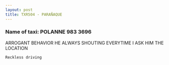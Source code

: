 ```yaml
---
layout: post
title: TXR504 - PARAÑAQUE 
---
```


### Name of taxi: POLANNE 983 3696

ARROGANT BEHAVIOR HE ALWAYS SHOUTING EVERYTIME I ASK HIM THE LOCATION


```Reckless driving```
